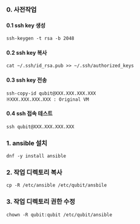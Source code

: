 ### 0. 사전작업

#### 0.1 ssh key 생성
````
ssh-keygen -t rsa -b 2048
````
#### 0.2 ssh key 복사
````
cat ~/.ssh/id_rsa.pub >> ~/.ssh/authorized_keys
````
#### 0.3 ssh key 전송
````
ssh-copy-id qubit@XXX.XXX.XXX.XXX
※XXX.XXX.XXX.XXX : Original VM
````

#### 0.4 ssh 접속 테스트
````
ssh qubit@XXX.XXX.XXX.XXX
````

### 1. ansible 설치
```
dnf -y install ansible
```

### 2. 작업 디렉토리 복사 
```
cp -R /etc/ansible /etc/qubit/ansbile
```
### 3. 작업 디렉토리 권한 수정
```
chown -R qubit:qubit /etc/qubit/ansible
```



